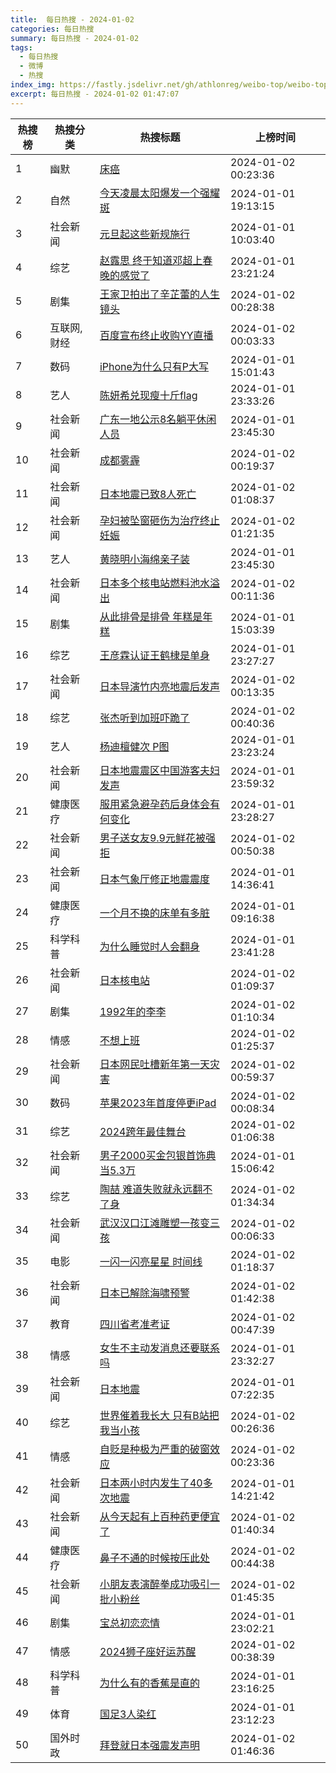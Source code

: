 ```yaml
---
title:  每日热搜 - 2024-01-02
categories: 每日热搜
summary: 每日热搜 - 2024-01-02
tags:
  - 每日热搜
  - 微博
  - 热搜
index_img: https://fastly.jsdelivr.net/gh/athlonreg/weibo-top/weibo-top.jpeg
excerpt: 每日热搜 - 2024-01-02 01:47:07
---
```


| 热搜榜 | 热搜分类 | 热搜标题 | 上榜时间 |
| --- | --- | --- | --- |
| 1 | 幽默 | [床癌](https://s.weibo.com/weibo%3Fq%3D%2523%E5%BA%8A%E7%99%8C%2523) | 2024-01-02 00:23:36 | 
| 2 | 自然 | [今天凌晨太阳爆发一个强耀斑](https://s.weibo.com/weibo%3Fq%3D%2523%E4%BB%8A%E5%A4%A9%E5%87%8C%E6%99%A8%E5%A4%AA%E9%98%B3%E7%88%86%E5%8F%91%E4%B8%80%E4%B8%AA%E5%BC%BA%E8%80%80%E6%96%91%2523) | 2024-01-01 19:13:15 | 
| 3 | 社会新闻 | [元旦起这些新规施行](https://s.weibo.com/weibo%3Fq%3D%2523%E5%85%83%E6%97%A6%E8%B5%B7%E8%BF%99%E4%BA%9B%E6%96%B0%E8%A7%84%E6%96%BD%E8%A1%8C%2523) | 2024-01-01 10:03:40 | 
| 4 | 综艺 | [赵露思 终于知道邓超上春晚的感觉了](https://s.weibo.com/weibo%3Fq%3D%2523%E8%B5%B5%E9%9C%B2%E6%80%9D%20%E7%BB%88%E4%BA%8E%E7%9F%A5%E9%81%93%E9%82%93%E8%B6%85%E4%B8%8A%E6%98%A5%E6%99%9A%E7%9A%84%E6%84%9F%E8%A7%89%E4%BA%86%2523) | 2024-01-01 23:21:24 | 
| 5 | 剧集 | [王家卫拍出了辛芷蕾的人生镜头](https://s.weibo.com/weibo%3Fq%3D%2523%E7%8E%8B%E5%AE%B6%E5%8D%AB%E6%8B%8D%E5%87%BA%E4%BA%86%E8%BE%9B%E8%8A%B7%E8%95%BE%E7%9A%84%E4%BA%BA%E7%94%9F%E9%95%9C%E5%A4%B4%2523) | 2024-01-02 00:28:38 | 
| 6 | 互联网,财经 | [百度宣布终止收购YY直播](https://s.weibo.com/weibo%3Fq%3D%2523%E7%99%BE%E5%BA%A6%E5%AE%A3%E5%B8%83%E7%BB%88%E6%AD%A2%E6%94%B6%E8%B4%ADYY%E7%9B%B4%E6%92%AD%2523) | 2024-01-02 00:03:33 | 
| 7 | 数码 | [iPhone为什么只有P大写](https://s.weibo.com/weibo%3Fq%3D%2523iPhone%E4%B8%BA%E4%BB%80%E4%B9%88%E5%8F%AA%E6%9C%89P%E5%A4%A7%E5%86%99%2523) | 2024-01-01 15:01:43 | 
| 8 | 艺人 | [陈妍希兑现瘦十斤flag](https://s.weibo.com/weibo%3Fq%3D%2523%E9%99%88%E5%A6%8D%E5%B8%8C%E5%85%91%E7%8E%B0%E7%98%A6%E5%8D%81%E6%96%A4flag%2523) | 2024-01-01 23:33:26 | 
| 9 | 社会新闻 | [广东一地公示8名躺平休闲人员](https://s.weibo.com/weibo%3Fq%3D%2523%E5%B9%BF%E4%B8%9C%E4%B8%80%E5%9C%B0%E5%85%AC%E7%A4%BA8%E5%90%8D%E8%BA%BA%E5%B9%B3%E4%BC%91%E9%97%B2%E4%BA%BA%E5%91%98%2523) | 2024-01-01 23:45:30 | 
| 10 | 社会新闻 | [成都雾霾](https://s.weibo.com/weibo%3Fq%3D%2523%E6%88%90%E9%83%BD%E9%9B%BE%E9%9C%BE%2523) | 2024-01-02 00:19:37 | 
| 11 | 社会新闻 | [日本地震已致8人死亡](https://s.weibo.com/weibo%3Fq%3D%2523%E6%97%A5%E6%9C%AC%E5%9C%B0%E9%9C%87%E5%B7%B2%E8%87%B48%E4%BA%BA%E6%AD%BB%E4%BA%A1%2523) | 2024-01-02 01:08:37 | 
| 12 | 社会新闻 | [孕妇被坠窗砸伤为治疗终止妊娠](https://s.weibo.com/weibo%3Fq%3D%2523%E5%AD%95%E5%A6%87%E8%A2%AB%E5%9D%A0%E7%AA%97%E7%A0%B8%E4%BC%A4%E4%B8%BA%E6%B2%BB%E7%96%97%E7%BB%88%E6%AD%A2%E5%A6%8A%E5%A8%A0%2523) | 2024-01-02 01:21:35 | 
| 13 | 艺人 | [黄晓明小海绵亲子装](https://s.weibo.com/weibo%3Fq%3D%2523%E9%BB%84%E6%99%93%E6%98%8E%E5%B0%8F%E6%B5%B7%E7%BB%B5%E4%BA%B2%E5%AD%90%E8%A3%85%2523) | 2024-01-01 23:45:30 | 
| 14 | 社会新闻 | [日本多个核电站燃料池水溢出](https://s.weibo.com/weibo%3Fq%3D%2523%E6%97%A5%E6%9C%AC%E5%A4%9A%E4%B8%AA%E6%A0%B8%E7%94%B5%E7%AB%99%E7%87%83%E6%96%99%E6%B1%A0%E6%B0%B4%E6%BA%A2%E5%87%BA%2523) | 2024-01-02 00:11:36 | 
| 15 | 剧集 | [从此排骨是排骨 年糕是年糕](https://s.weibo.com/weibo%3Fq%3D%2523%E4%BB%8E%E6%AD%A4%E6%8E%92%E9%AA%A8%E6%98%AF%E6%8E%92%E9%AA%A8%20%E5%B9%B4%E7%B3%95%E6%98%AF%E5%B9%B4%E7%B3%95%2523) | 2024-01-01 15:03:39 | 
| 16 | 综艺 | [王彦霖认证王鹤棣是单身](https://s.weibo.com/weibo%3Fq%3D%2523%E7%8E%8B%E5%BD%A6%E9%9C%96%E8%AE%A4%E8%AF%81%E7%8E%8B%E9%B9%A4%E6%A3%A3%E6%98%AF%E5%8D%95%E8%BA%AB%2523) | 2024-01-01 23:27:27 | 
| 17 | 社会新闻 | [日本导演竹内亮地震后发声](https://s.weibo.com/weibo%3Fq%3D%2523%E6%97%A5%E6%9C%AC%E5%AF%BC%E6%BC%94%E7%AB%B9%E5%86%85%E4%BA%AE%E5%9C%B0%E9%9C%87%E5%90%8E%E5%8F%91%E5%A3%B0%2523) | 2024-01-02 00:13:35 | 
| 18 | 综艺 | [张杰听到加班吓跪了](https://s.weibo.com/weibo%3Fq%3D%2523%E5%BC%A0%E6%9D%B0%E5%90%AC%E5%88%B0%E5%8A%A0%E7%8F%AD%E5%90%93%E8%B7%AA%E4%BA%86%2523) | 2024-01-02 00:40:36 | 
| 19 | 艺人 | [杨迪檀健次 P图](https://s.weibo.com/weibo%3Fq%3D%2523%E6%9D%A8%E8%BF%AA%E6%AA%80%E5%81%A5%E6%AC%A1%20P%E5%9B%BE%2523) | 2024-01-01 23:23:24 | 
| 20 | 社会新闻 | [日本地震震区中国游客夫妇发声](https://s.weibo.com/weibo%3Fq%3D%2523%E6%97%A5%E6%9C%AC%E5%9C%B0%E9%9C%87%E9%9C%87%E5%8C%BA%E4%B8%AD%E5%9B%BD%E6%B8%B8%E5%AE%A2%E5%A4%AB%E5%A6%87%E5%8F%91%E5%A3%B0%2523) | 2024-01-01 23:59:32 | 
| 21 | 健康医疗 | [服用紧急避孕药后身体会有何变化](https://s.weibo.com/weibo%3Fq%3D%2523%E6%9C%8D%E7%94%A8%E7%B4%A7%E6%80%A5%E9%81%BF%E5%AD%95%E8%8D%AF%E5%90%8E%E8%BA%AB%E4%BD%93%E4%BC%9A%E6%9C%89%E4%BD%95%E5%8F%98%E5%8C%96%2523) | 2024-01-01 23:28:27 | 
| 22 | 社会新闻 | [男子送女友9.9元鲜花被强拒](https://s.weibo.com/weibo%3Fq%3D%2523%E7%94%B7%E5%AD%90%E9%80%81%E5%A5%B3%E5%8F%8B9.9%E5%85%83%E9%B2%9C%E8%8A%B1%E8%A2%AB%E5%BC%BA%E6%8B%92%2523) | 2024-01-02 00:50:38 | 
| 23 | 社会新闻 | [日本气象厅修正地震震度](https://s.weibo.com/weibo%3Fq%3D%2523%E6%97%A5%E6%9C%AC%E6%B0%94%E8%B1%A1%E5%8E%85%E4%BF%AE%E6%AD%A3%E5%9C%B0%E9%9C%87%E9%9C%87%E5%BA%A6%2523) | 2024-01-01 14:36:41 | 
| 24 | 健康医疗 | [一个月不换的床单有多脏](https://s.weibo.com/weibo%3Fq%3D%2523%E4%B8%80%E4%B8%AA%E6%9C%88%E4%B8%8D%E6%8D%A2%E7%9A%84%E5%BA%8A%E5%8D%95%E6%9C%89%E5%A4%9A%E8%84%8F%2523) | 2024-01-01 09:16:38 | 
| 25 | 科学科普 | [为什么睡觉时人会翻身](https://s.weibo.com/weibo%3Fq%3D%2523%E4%B8%BA%E4%BB%80%E4%B9%88%E7%9D%A1%E8%A7%89%E6%97%B6%E4%BA%BA%E4%BC%9A%E7%BF%BB%E8%BA%AB%2523) | 2024-01-01 23:41:28 | 
| 26 | 社会新闻 | [日本核电站](https://s.weibo.com/weibo%3Fq%3D%2523%E6%97%A5%E6%9C%AC%E6%A0%B8%E7%94%B5%E7%AB%99%2523) | 2024-01-02 01:09:37 | 
| 27 | 剧集 | [1992年的李李](https://s.weibo.com/weibo%3Fq%3D%25231992%E5%B9%B4%E7%9A%84%E6%9D%8E%E6%9D%8E%2523) | 2024-01-02 01:10:34 | 
| 28 | 情感 | [不想上班](https://s.weibo.com/weibo%3Fq%3D%2523%E4%B8%8D%E6%83%B3%E4%B8%8A%E7%8F%AD%2523) | 2024-01-02 01:25:37 | 
| 29 | 社会新闻 | [日本网民吐槽新年第一天灾害](https://s.weibo.com/weibo%3Fq%3D%2523%E6%97%A5%E6%9C%AC%E7%BD%91%E6%B0%91%E5%90%90%E6%A7%BD%E6%96%B0%E5%B9%B4%E7%AC%AC%E4%B8%80%E5%A4%A9%E7%81%BE%E5%AE%B3%2523) | 2024-01-02 00:59:37 | 
| 30 | 数码 | [苹果2023年首度停更iPad](https://s.weibo.com/weibo%3Fq%3D%2523%E8%8B%B9%E6%9E%9C2023%E5%B9%B4%E9%A6%96%E5%BA%A6%E5%81%9C%E6%9B%B4iPad%2523) | 2024-01-02 00:08:34 | 
| 31 | 综艺 | [2024跨年最佳舞台](https://s.weibo.com/weibo%3Fq%3D%25232024%E8%B7%A8%E5%B9%B4%E6%9C%80%E4%BD%B3%E8%88%9E%E5%8F%B0%2523) | 2024-01-02 01:06:38 | 
| 32 | 社会新闻 | [男子2000买金包银首饰典当5.3万](https://s.weibo.com/weibo%3Fq%3D%2523%E7%94%B7%E5%AD%902000%E4%B9%B0%E9%87%91%E5%8C%85%E9%93%B6%E9%A6%96%E9%A5%B0%E5%85%B8%E5%BD%935.3%E4%B8%87%2523) | 2024-01-01 15:06:42 | 
| 33 | 综艺 | [陶喆 难道失败就永远翻不了身](https://s.weibo.com/weibo%3Fq%3D%2523%E9%99%B6%E5%96%86%20%E9%9A%BE%E9%81%93%E5%A4%B1%E8%B4%A5%E5%B0%B1%E6%B0%B8%E8%BF%9C%E7%BF%BB%E4%B8%8D%E4%BA%86%E8%BA%AB%2523) | 2024-01-02 01:34:34 | 
| 34 | 社会新闻 | [武汉汉口江滩雕塑一孩变三孩](https://s.weibo.com/weibo%3Fq%3D%2523%E6%AD%A6%E6%B1%89%E6%B1%89%E5%8F%A3%E6%B1%9F%E6%BB%A9%E9%9B%95%E5%A1%91%E4%B8%80%E5%AD%A9%E5%8F%98%E4%B8%89%E5%AD%A9%2523) | 2024-01-02 00:06:33 | 
| 35 | 电影 | [一闪一闪亮星星 时间线](https://s.weibo.com/weibo%3Fq%3D%2523%E4%B8%80%E9%97%AA%E4%B8%80%E9%97%AA%E4%BA%AE%E6%98%9F%E6%98%9F%20%E6%97%B6%E9%97%B4%E7%BA%BF%2523) | 2024-01-02 01:18:37 | 
| 36 | 社会新闻 | [日本已解除海啸预警](https://s.weibo.com/weibo%3Fq%3D%2523%E6%97%A5%E6%9C%AC%E5%B7%B2%E8%A7%A3%E9%99%A4%E6%B5%B7%E5%95%B8%E9%A2%84%E8%AD%A6%2523) | 2024-01-02 01:42:38 | 
| 37 | 教育 | [四川省考准考证](https://s.weibo.com/weibo%3Fq%3D%2523%E5%9B%9B%E5%B7%9D%E7%9C%81%E8%80%83%E5%87%86%E8%80%83%E8%AF%81%2523) | 2024-01-02 00:47:39 | 
| 38 | 情感 | [女生不主动发消息还要联系吗](https://s.weibo.com/weibo%3Fq%3D%2523%E5%A5%B3%E7%94%9F%E4%B8%8D%E4%B8%BB%E5%8A%A8%E5%8F%91%E6%B6%88%E6%81%AF%E8%BF%98%E8%A6%81%E8%81%94%E7%B3%BB%E5%90%97%2523) | 2024-01-01 23:32:27 | 
| 39 | 社会新闻 | [日本地震](https://s.weibo.com/weibo%3Fq%3D%2523%E6%97%A5%E6%9C%AC%E5%9C%B0%E9%9C%87%2523) | 2024-01-01 07:22:35 | 
| 40 | 综艺 | [世界催着我长大 只有B站把我当小孩](https://s.weibo.com/weibo%3Fq%3D%2523%E4%B8%96%E7%95%8C%E5%82%AC%E7%9D%80%E6%88%91%E9%95%BF%E5%A4%A7%20%E5%8F%AA%E6%9C%89B%E7%AB%99%E6%8A%8A%E6%88%91%E5%BD%93%E5%B0%8F%E5%AD%A9%2523) | 2024-01-02 00:26:36 | 
| 41 | 情感 | [自贬是种极为严重的破窗效应](https://s.weibo.com/weibo%3Fq%3D%2523%E8%87%AA%E8%B4%AC%E6%98%AF%E7%A7%8D%E6%9E%81%E4%B8%BA%E4%B8%A5%E9%87%8D%E7%9A%84%E7%A0%B4%E7%AA%97%E6%95%88%E5%BA%94%2523) | 2024-01-02 00:23:36 | 
| 42 | 社会新闻 | [日本两小时内发生了40多次地震](https://s.weibo.com/weibo%3Fq%3D%2523%E6%97%A5%E6%9C%AC%E4%B8%A4%E5%B0%8F%E6%97%B6%E5%86%85%E5%8F%91%E7%94%9F%E4%BA%8640%E5%A4%9A%E6%AC%A1%E5%9C%B0%E9%9C%87%2523) | 2024-01-01 14:21:42 | 
| 43 | 社会新闻 | [从今天起有上百种药更便宜了](https://s.weibo.com/weibo%3Fq%3D%2523%E4%BB%8E%E4%BB%8A%E5%A4%A9%E8%B5%B7%E6%9C%89%E4%B8%8A%E7%99%BE%E7%A7%8D%E8%8D%AF%E6%9B%B4%E4%BE%BF%E5%AE%9C%E4%BA%86%2523) | 2024-01-02 01:40:34 | 
| 44 | 健康医疗 | [鼻子不通的时候按压此处](https://s.weibo.com/weibo%3Fq%3D%2523%E9%BC%BB%E5%AD%90%E4%B8%8D%E9%80%9A%E7%9A%84%E6%97%B6%E5%80%99%E6%8C%89%E5%8E%8B%E6%AD%A4%E5%A4%84%2523) | 2024-01-02 00:44:38 | 
| 45 | 社会新闻 | [小朋友表演醉拳成功吸引一批小粉丝](https://s.weibo.com/weibo%3Fq%3D%2523%E5%B0%8F%E6%9C%8B%E5%8F%8B%E8%A1%A8%E6%BC%94%E9%86%89%E6%8B%B3%E6%88%90%E5%8A%9F%E5%90%B8%E5%BC%95%E4%B8%80%E6%89%B9%E5%B0%8F%E7%B2%89%E4%B8%9D%2523) | 2024-01-02 01:45:35 | 
| 46 | 剧集 | [宝总初恋恋情](https://s.weibo.com/weibo%3Fq%3D%2523%E5%AE%9D%E6%80%BB%E5%88%9D%E6%81%8B%E6%81%8B%E6%83%85%2523) | 2024-01-01 23:02:21 | 
| 47 | 情感 | [2024狮子座好运苏醒](https://s.weibo.com/weibo%3Fq%3D%25232024%E7%8B%AE%E5%AD%90%E5%BA%A7%E5%A5%BD%E8%BF%90%E8%8B%8F%E9%86%92%2523) | 2024-01-02 00:38:39 | 
| 48 | 科学科普 | [为什么有的香蕉是直的](https://s.weibo.com/weibo%3Fq%3D%2523%E4%B8%BA%E4%BB%80%E4%B9%88%E6%9C%89%E7%9A%84%E9%A6%99%E8%95%89%E6%98%AF%E7%9B%B4%E7%9A%84%2523) | 2024-01-01 23:16:25 | 
| 49 | 体育 | [国足3人染红](https://s.weibo.com/weibo%3Fq%3D%2523%E5%9B%BD%E8%B6%B33%E4%BA%BA%E6%9F%93%E7%BA%A2%2523) | 2024-01-01 23:12:23 | 
| 50 | 国外时政 | [拜登就日本强震发声明](https://s.weibo.com/weibo%3Fq%3D%2523%E6%8B%9C%E7%99%BB%E5%B0%B1%E6%97%A5%E6%9C%AC%E5%BC%BA%E9%9C%87%E5%8F%91%E5%A3%B0%E6%98%8E%2523) | 2024-01-02 01:46:36 | 
